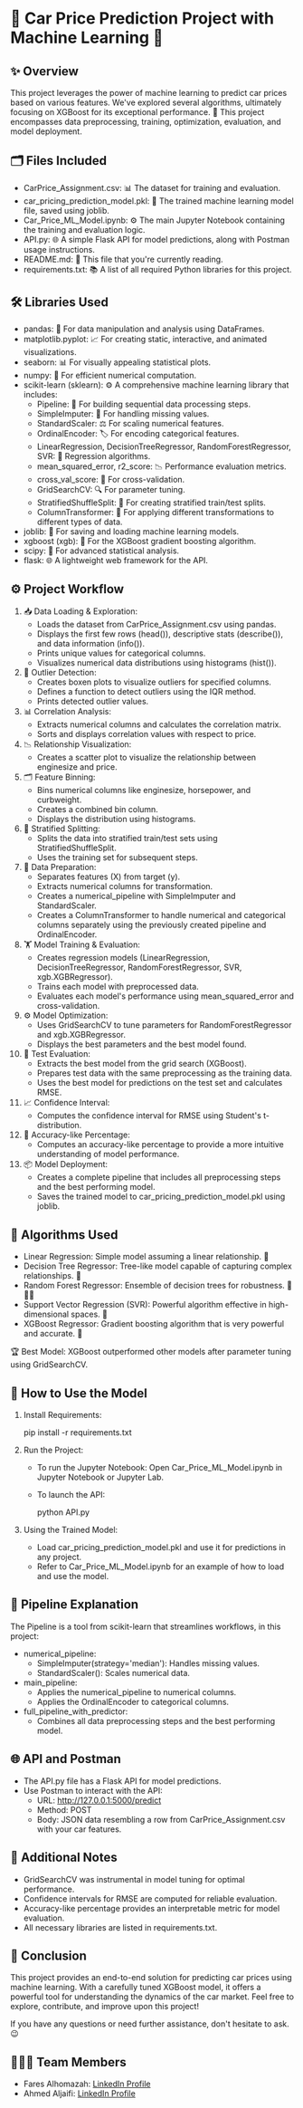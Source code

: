 # 🚗 Car Price Prediction Project with Machine Learning 🤖

## ✨ Overview

This project leverages the power of machine learning to predict car prices based on various features. We've explored several algorithms, ultimately focusing on XGBoost for its exceptional performance. 🚀 This project encompasses data preprocessing, training, optimization, evaluation, and model deployment.

## 🗂️ Files Included

*   CarPrice_Assignment.csv: 📊 The dataset for training and evaluation.
*   car_pricing_prediction_model.pkl: 🧠 The trained machine learning model file, saved using joblib.
*   Car_Price_ML_Model.ipynb: ⚙️ The main Jupyter Notebook containing the training and evaluation logic.
*    API.py: 🌐 A simple Flask API for model predictions, along with Postman usage instructions.
*   README.md: 📖 This file that you're currently reading.
*   requirements.txt: 📚 A list of all required Python libraries for this project.

## 🛠️ Libraries Used

*   pandas: 🐼 For data manipulation and analysis using DataFrames.
*   matplotlib.pyplot: 📈 For creating static, interactive, and animated visualizations.
*   seaborn: 📊 For visually appealing statistical plots.
*   numpy: 🧮 For efficient numerical computation.
*   scikit-learn (sklearn): ⚙️ A comprehensive machine learning library that includes:
    *   Pipeline: 🔗 For building sequential data processing steps.
    *   SimpleImputer: 🧹 For handling missing values.
    *   StandardScaler: ⚖️ For scaling numerical features.
    *   OrdinalEncoder: 🏷️ For encoding categorical features.
    *   LinearRegression, DecisionTreeRegressor, RandomForestRegressor, SVR: 🤖 Regression algorithms.
    *   mean_squared_error, r2_score: 📉 Performance evaluation metrics.
    *   cross_val_score: 🧪 For cross-validation.
    *   GridSearchCV: 🔍 For parameter tuning.
    *   StratifiedShuffleSplit: 🔀 For creating stratified train/test splits.
    *   ColumnTransformer: 🔀 For applying different transformations to different types of data.
*   joblib: 💾 For saving and loading machine learning models.
*   xgboost (xgb): 🌲 For the XGBoost gradient boosting algorithm.
*   scipy: 🔬 For advanced statistical analysis.
*   flask: 🌐 A lightweight web framework for the API.

## ⚙️ Project Workflow

1.  📥 Data Loading & Exploration:
    *   Loads the dataset from CarPrice_Assignment.csv using pandas.
    *   Displays the first few rows (head()), descriptive stats (describe()), and data information (info()).
    *   Prints unique values for categorical columns.
    *   Visualizes numerical data distributions using histograms (hist()).
2.  🔎 Outlier Detection:
    *   Creates boxen plots to visualize outliers for specified columns.
    *   Defines a function to detect outliers using the IQR method.
    *   Prints detected outlier values.
3.  📊 Correlation Analysis:
    *   Extracts numerical columns and calculates the correlation matrix.
    *   Sorts and displays correlation values with respect to price.
4.  📉 Relationship Visualization:
    *   Creates a scatter plot to visualize the relationship between enginesize and price.
5.  🗂️ Feature Binning:
    *   Bins numerical columns like enginesize, horsepower, and curbweight.
    *   Creates a combined bin column.
    *   Displays the distribution using histograms.
6.  🔀 Stratified Splitting:
    *   Splits the data into stratified train/test sets using StratifiedShuffleSplit.
    *   Uses the training set for subsequent steps.
7.  🧹 Data Preparation:
    *   Separates features (X) from target (y).
    *   Extracts numerical columns for transformation.
    *   Creates a numerical_pipeline with SimpleImputer and StandardScaler.
    *   Creates a ColumnTransformer to handle numerical and categorical columns separately using the previously created pipeline and OrdinalEncoder.
8. 🏋️ Model Training & Evaluation:
    * Creates regression models (LinearRegression, DecisionTreeRegressor, RandomForestRegressor, SVR, xgb.XGBRegressor).
    * Trains each model with preprocessed data.
    * Evaluates each model's performance using mean_squared_error and cross-validation.
9.  ⚙️ Model Optimization:
    * Uses GridSearchCV to tune parameters for RandomForestRegressor and xgb.XGBRegressor.
    * Displays the best parameters and the best model found.
10. 🧪 Test Evaluation:
    * Extracts the best model from the grid search (XGBoost).
    * Prepares test data with the same preprocessing as the training data.
    * Uses the best model for predictions on the test set and calculates RMSE.
11. 📈 Confidence Interval:
     * Computes the confidence interval for RMSE using Student's t-distribution.
12. 🎯 Accuracy-like Percentage:
    * Computes an accuracy-like percentage to provide a more intuitive understanding of model performance.
13. 📦 Model Deployment:
     * Creates a complete pipeline that includes all preprocessing steps and the best performing model.
     * Saves the trained model to car_pricing_prediction_model.pkl using joblib.

## 🤖 Algorithms Used

*   Linear Regression: Simple model assuming a linear relationship. 📏
*   Decision Tree Regressor: Tree-like model capable of capturing complex relationships. 🌳
*   Random Forest Regressor: Ensemble of decision trees for robustness. 🌲🌲🌲
*   Support Vector Regression (SVR): Powerful algorithm effective in high-dimensional spaces. 💪
*   XGBoost Regressor: Gradient boosting algorithm that is very powerful and accurate. 🚀

🏆 Best Model: XGBoost outperformed other models after parameter tuning using GridSearchCV.

## 🚀 How to Use the Model

1.  Install Requirements:
   
    pip install -r requirements.txt
    
2.  Run the Project:
    *   To run the Jupyter Notebook: Open Car_Price_ML_Model.ipynb in Jupyter Notebook or Jupyter Lab.
    *   To launch the API:
       
        python API.py
        
3.  Using the Trained Model:
    *   Load car_pricing_prediction_model.pkl and use it for predictions in any project.
    *   Refer to Car_Price_ML_Model.ipynb for an example of how to load and use the model.

## 🔗 Pipeline Explanation

The Pipeline is a tool from scikit-learn that streamlines workflows, in this project:

*   numerical_pipeline:
    *   SimpleImputer(strategy='median'): Handles missing values.
    *   StandardScaler(): Scales numerical data.
*   main_pipeline:
    *   Applies the numerical_pipeline to numerical columns.
    *   Applies the OrdinalEncoder to categorical columns.
*   full_pipeline_with_predictor:
    *   Combines all data preprocessing steps and the best performing model.

## 🌐 API and Postman

*   The API.py file has a Flask API for model predictions.
*   Use Postman to interact with the API:
    *   URL: http://127.0.0.1:5000/predict
    *   Method: POST
    *   Body: JSON data resembling a row from CarPrice_Assignment.csv with your car features.

## 📝 Additional Notes

*   GridSearchCV was instrumental in model tuning for optimal performance.
*   Confidence intervals for RMSE are computed for reliable evaluation.
*   Accuracy-like percentage provides an interpretable metric for model evaluation.
*   All necessary libraries are listed in requirements.txt.

## 🎉 Conclusion

This project provides an end-to-end solution for predicting car prices using machine learning. With a carefully tuned XGBoost model, it offers a powerful tool for understanding the dynamics of the car market. Feel free to explore, contribute, and improve upon this project!

If you have any questions or need further assistance, don't hesitate to ask. 😉


## 👨🏻‍💻 Team Members

*   Fares Alhomazah: [LinkedIn Profile](https://www.linkedin.com/in/fares-abdulghani-alhomazah-6b1802288?utm_source=share&utm_campaign=share_via&utm_content=profile&utm_medium=android_app)
*   Ahmed Aljaifi: [LinkedIn Profile](https://www.linkedin.com/in/ahmed-al-jaifi-ab213617a)
